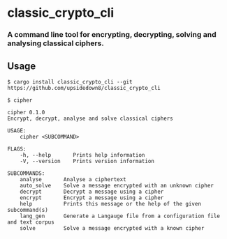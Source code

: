 # **classic_crypto_cli**

### A command line tool for encrypting, decrypting, solving and analysing classical ciphers.

## Usage
```
$ cargo install classic_crypto_cli --git https://github.com/upsidedown8/classic_crypto_cli

$ cipher

cipher 0.1.0
Encrypt, decrypt, analyse and solve classical ciphers

USAGE:
    cipher <SUBCOMMAND>

FLAGS:
    -h, --help       Prints help information
    -V, --version    Prints version information

SUBCOMMANDS:
    analyse       Analyse a ciphertext
    auto_solve    Solve a message encrypted with an unknown cipher
    decrypt       Decrypt a message using a cipher
    encrypt       Encrypt a message using a cipher
    help          Prints this message or the help of the given subcommand(s)
    lang_gen      Generate a Langauge file from a configuration file and text corpus
    solve         Solve a message encrypted with a known cipher
```
